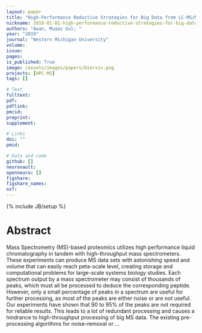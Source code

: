 ```yaml
---
layout: paper
title: "High-Performance Reductive Strategies for Big Data from LC-MS/MS Proteomics"
nickname: 2019-01-01-high-performance-reductive-strategies-for-big-data-from-lc-ms-ms-proteomics
authors: "Awan, Muaaz Gul; "
year: "2019"
journal: "Western Michigan University"
volume: 
issue:
pages: 
is_published: True
image: /assets/images/papers/biorxiv.png
projects: [HPC-MS]
tags: []

# Text
fulltext:
pdf:
pdflink:
pmcid:
preprint: 
supplement:

# Links
doi: ""
pmid:

# Data and code
github: []
neurovault:
openneuro: []
figshare:
figshare_names:
osf:
---
```

{% include JB/setup %}

# Abstract

Mass Spectrometry (MS)-based proteomics utilizes high performance liquid chromatography in tandem with high-throughput mass spectrometers. These experiments can produce MS data sets with astonishing speed and volume that can easily reach peta-scale level, creating storage and computational problems for large-scale systems biology studies. Each spectrum output by a mass spectrometer may consist of thousands of peaks, which must all be processed to deduce the corresponding peptide. However, only a small percentage of peaks in a spectrum are useful for further processing, as most of the peaks are either noise or are not useful. Our experiments have shown that 90 to 95% of the peaks are not required for reliable results. This leads to a lot of redundant processing and causes a hindrance to high-throughput processing of big MS data. The existing pre-processing algorithms for noise-removal or …
